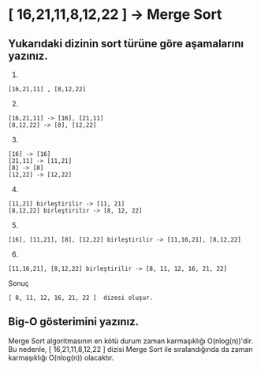 # [ 16,21,11,8,12,22 ] -> Merge Sort
## Yukarıdaki dizinin sort türüne göre aşamalarını yazınız.

1. 
````
[16,21,11] , [8,12,22]
````
2. 
````
[16,21,11] -> [16], [21,11]
[8,12,22] -> [8], [12,22]
````

3. 
```
[16] -> [16]
[21,11] -> [11,21]
[8] -> [8]
[12,22] -> [12,22]
```

4. 
```
[11,21] birleştirilir -> [11, 21]
[8,12,22] birleştirilir -> [8, 12, 22]
```
5. 
```
[16], [11,21], [8], [12,22] birleştirilir -> [11,16,21], [8,12,22]
```
6. 
```
[11,16,21], [8,12,22] birleştirilir -> [8, 11, 12, 16, 21, 22]
```

Sonuç
```
[ 8, 11, 12, 16, 21, 22 ]  dizesi oluşur.
```


## Big-O gösterimini yazınız.
Merge Sort algoritmasının en kötü durum zaman karmaşıklığı O(nlog(n))'dir. 
Bu nedenle, [ 16,21,11,8,12,22 ] dizisi Merge Sort ile sıralandığında da zaman karmaşıklığı O(nlog(n)) olacaktır.




